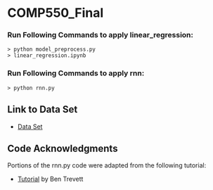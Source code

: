 # COMP550_Final

### Run Following Commands to apply linear_regression:
```
> python model_preprocess.py
> linear_regression.ipynb
```

### Run Following Commands to apply rnn:
```
> python rnn.py
```

## Link to Data Set

- [Data Set](https://drive.google.com/drive/folders/1JbgAZuk9erVrwcVOpjSpUrrTmchvhowN?usp=drive_link)

## Code Acknowledgments

Portions of the rnn.py code were adapted from the following tutorial:
- [Tutorial](https://github.com/bentrevett/pytorch-sentiment-analysis/blob/master/1%20-%20Simple%20Sentiment%20Analysis.ipynb) by Ben Trevett 
